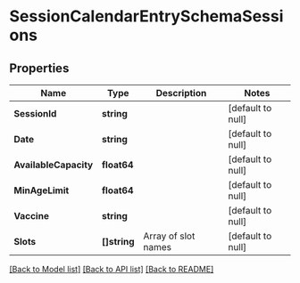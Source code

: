 # SessionCalendarEntrySchemaSessions

## Properties
Name | Type | Description | Notes
------------ | ------------- | ------------- | -------------
**SessionId** | **string** |  | [default to null]
**Date** | **string** |  | [default to null]
**AvailableCapacity** | **float64** |  | [default to null]
**MinAgeLimit** | **float64** |  | [default to null]
**Vaccine** | **string** |  | [default to null]
**Slots** | **[]string** | Array of slot names | [default to null]

[[Back to Model list]](../README.md#documentation-for-models) [[Back to API list]](../README.md#documentation-for-api-endpoints) [[Back to README]](../README.md)

